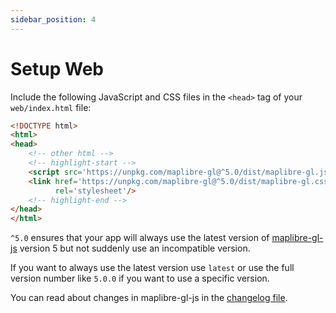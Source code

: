 ```yaml
---
sidebar_position: 4
---
```


# Setup Web

Include the following JavaScript and CSS files in the `<head>` tag of
your `web/index.html` file:

```html title="web/index.html"
<!DOCTYPE html>
<html>
<head>
    <!-- other html -->
    <!-- highlight-start -->
    <script src='https://unpkg.com/maplibre-gl@^5.0/dist/maplibre-gl.js'></script>
    <link href='https://unpkg.com/maplibre-gl@^5.0/dist/maplibre-gl.css'
          rel='stylesheet'/>
    <!-- highlight-end -->
</head>
</html>
```

`^5.0` ensures that your app will always use the latest version of
[maplibre-gl-js](https://github.com/maplibre/maplibre-gl-js) version 5 but not
suddenly
use an incompatible version.

If you want to always use the latest version use `latest` or use the full
version number like `5.0.0` if you want to use a specific version.

You can read about changes in maplibre-gl-js in
the [changelog file](https://github.com/maplibre/maplibre-gl-js/blob/main/CHANGELOG.md).